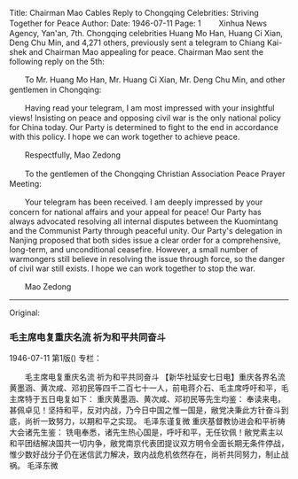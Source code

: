 Title: Chairman Mao Cables Reply to Chongqing Celebrities: Striving Together for Peace
Author:
Date: 1946-07-11
Page: 1
　　Xinhua News Agency, Yan'an, 7th. Chongqing celebrities Huang Mo Han, Huang Ci Xian, Deng Chu Min, and 4,271 others, previously sent a telegram to Chiang Kai-shek and Chairman Mao appealing for peace. Chairman Mao sent the following reply on the 5th:

　　To Mr. Huang Mo Han, Mr. Huang Ci Xian, Mr. Deng Chu Min, and other gentlemen in Chongqing:

　　Having read your telegram, I am most impressed with your insightful views! Insisting on peace and opposing civil war is the only national policy for China today. Our Party is determined to fight to the end in accordance with this policy. I hope we can work together to achieve peace.

　　Respectfully, Mao Zedong

　　To the gentlemen of the Chongqing Christian Association Peace Prayer Meeting:

　　Your telegram has been received. I am deeply impressed by your concern for national affairs and your appeal for peace! Our Party has always advocated resolving all internal disputes between the Kuomintang and the Communist Party through peaceful unity. Our Party's delegation in Nanjing proposed that both sides issue a clear order for a comprehensive, long-term, and unconditional ceasefire. However, a small number of warmongers still believe in resolving the issue through force, so the danger of civil war still exists. I hope we can work together to stop the war.

　　Mao Zedong



<hr /> 

Original: 


### 毛主席电复重庆名流  祈为和平共同奋斗

1946-07-11
第1版()
专栏：

　　毛主席电复重庆名流
    祈为和平共同奋斗
    【新华社延安七日电】重庆各界名流黄墨涵、黄次咸、邓初民等四千二百七十一人，前电蒋介石、毛主席呼吁和平，毛主席特于五日电复如下：
    重庆黄墨涵、黄次咸、邓初民等先生均鉴：
    奉读来电，甚佩卓见！坚持和平，反对内战，乃今日中国之惟一国是，敝党决秉此方针奋斗到底，尚祈一致努力，以期和平之实现。
                                              毛泽东谨复微
    重庆基督教协进会和平祈祷大会诸先生鉴：
    铣电奉悉，诸先生热心国是，呼吁和平，无任钦佩！敝党素主以和平团结解决国共一切内争，敝党南京代表团提议双方明令全面长期无条件停战，惟少数好战分子仍在迷信武力解决，致内战危机依然存在，尚祈共同努力，制止战祸。
                                                      毛泽东微
